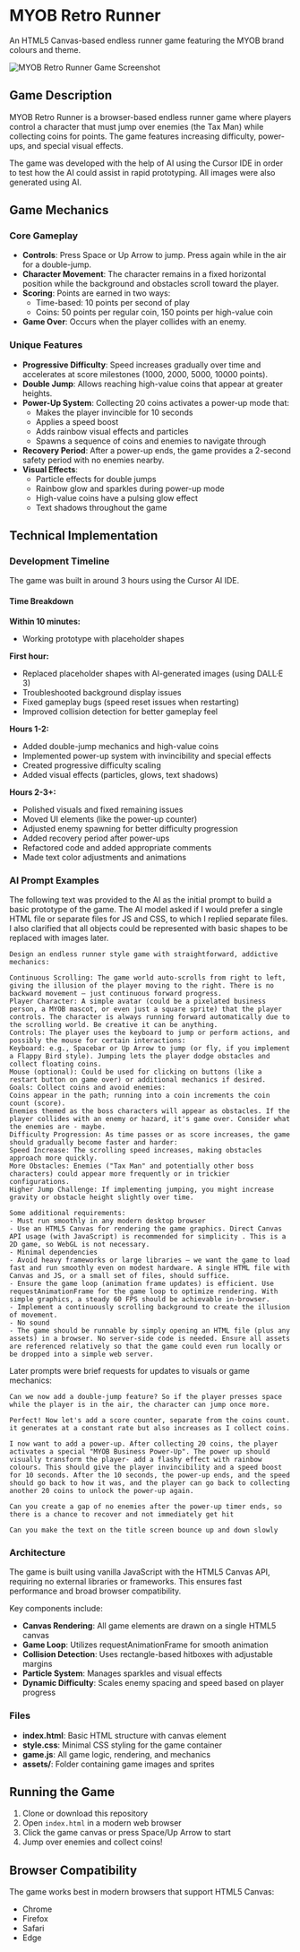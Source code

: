 # MYOB Retro Runner

An HTML5 Canvas-based endless runner game featuring the MYOB brand colours and theme.

![MYOB Retro Runner Game Screenshot](assets/game-screenshot.png)

## Game Description

MYOB Retro Runner is a browser-based endless runner game where players control a character that must jump over enemies (the Tax Man) while collecting coins for points. The game features increasing difficulty, power-ups, and special visual effects.

The game was developed with the help of AI using the Cursor IDE in order to test how the AI could assist in rapid prototyping. All images were also generated using AI.

## Game Mechanics

### Core Gameplay

- **Controls**: Press Space or Up Arrow to jump. Press again while in the air for a double-jump.
- **Character Movement**: The character remains in a fixed horizontal position while the background and obstacles scroll toward the player.
- **Scoring**: Points are earned in two ways:
  - Time-based: 10 points per second of play
  - Coins: 50 points per regular coin, 150 points per high-value coin
- **Game Over**: Occurs when the player collides with an enemy.

### Unique Features

- **Progressive Difficulty**: Speed increases gradually over time and accelerates at score milestones (1000, 2000, 5000, 10000 points).
- **Double Jump**: Allows reaching high-value coins that appear at greater heights.
- **Power-Up System**: Collecting 20 coins activates a power-up mode that:
  - Makes the player invincible for 10 seconds
  - Applies a speed boost
  - Adds rainbow visual effects and particles
  - Spawns a sequence of coins and enemies to navigate through
- **Recovery Period**: After a power-up ends, the game provides a 2-second safety period with no enemies nearby.
- **Visual Effects**:
  - Particle effects for double jumps
  - Rainbow glow and sparkles during power-up mode
  - High-value coins have a pulsing glow effect
  - Text shadows throughout the game

## Technical Implementation

### Development Timeline

The game was built in around 3 hours using the Cursor AI IDE.

#### Time Breakdown

**Within 10 minutes:**
- Working prototype with placeholder shapes

**First hour:**
- Replaced placeholder shapes with AI-generated images (using DALL·E 3)
- Troubleshooted background display issues
- Fixed gameplay bugs (speed reset issues when restarting)
- Improved collision detection for better gameplay feel

**Hours 1-2:**
- Added double-jump mechanics and high-value coins
- Implemented power-up system with invincibility and special effects
- Created progressive difficulty scaling
- Added visual effects (particles, glows, text shadows)

**Hours 2-3+:**
- Polished visuals and fixed remaining issues
- Moved UI elements (like the power-up counter)
- Adjusted enemy spawning for better difficulty progression
- Added recovery period after power-ups
- Refactored code and added appropriate comments
- Made text color adjustments and animations

### AI Prompt Examples

The following text was provided to the AI as the initial prompt to build a basic prototype of the game. The AI model asked if I would prefer a single HTML file or separate files for JS and CSS, to which I replied separate files. I also clarified that all objects could be represented with basic shapes to be replaced with images later.

```
Design an endless runner style game with straightforward, addictive mechanics:

Continuous Scrolling: The game world auto-scrolls from right to left, giving the illusion of the player moving to the right. There is no backward movement – just continuous forward progress.
Player Character: A simple avatar (could be a pixelated business person, a MYOB mascot, or even just a square sprite) that the player controls. The character is always running forward automatically due to the scrolling world. Be creative it can be anything. 
Controls: The player uses the keyboard to jump or perform actions, and possibly the mouse for certain interactions:
Keyboard: e.g., Spacebar or Up Arrow to jump (or fly, if you implement a Flappy Bird style). Jumping lets the player dodge obstacles and collect floating coins.
Mouse (optional): Could be used for clicking on buttons (like a restart button on game over) or additional mechanics if desired.
Goals: Collect coins and avoid enemies:
Coins appear in the path; running into a coin increments the coin count (score).
Enemies themed as the boss characters will appear as obstacles. If the player collides with an enemy or hazard, it's game over. Consider what the enemies are - maybe. 
Difficulty Progression: As time passes or as score increases, the game should gradually become faster and harder:
Speed Increase: The scrolling speed increases, making obstacles approach more quickly.
More Obstacles: Enemies ("Tax Man" and potentially other boss characters) could appear more frequently or in trickier configurations.
Higher Jump Challenge: If implementing jumping, you might increase gravity or obstacle height slightly over time.

Some additional requirements:
- Must run smoothly in any modern desktop browser
- Use an HTML5 Canvas for rendering the game graphics. Direct Canvas API usage (with JavaScript) is recommended for simplicity . This is a 2D game, so WebGL is not necessary.
- Minimal dependencies
- Avoid heavy frameworks or large libraries – we want the game to load fast and run smoothly even on modest hardware. A single HTML file with Canvas and JS, or a small set of files, should suffice.
- Ensure the game loop (animation frame updates) is efficient. Use requestAnimationFrame for the game loop to optimize rendering. With simple graphics, a steady 60 FPS should be achievable in-browser.
- Implement a continuously scrolling background to create the illusion of movement.
- No sound
- The game should be runnable by simply opening an HTML file (plus any assets) in a browser. No server-side code is needed. Ensure all assets are referenced relatively so that the game could even run locally or be dropped into a simple web server.
```

Later prompts were brief requests for updates to visuals or game mechanics:

```
Can we now add a double-jump feature? So if the player presses space while the player is in the air, the character can jump once more.
```

```
Perfect! Now let's add a score counter, separate from the coins count. it generates at a constant rate but also increases as I collect coins.
```

```
I now want to add a power-up. After collecting 20 coins, the player activates a special "MYOB Business Power-Up". The power up should visually transform the player- add a flashy effect with rainbow colours. This should give the player invincibility and a speed boost for 10 seconds. After the 10 seconds, the power-up ends, and the speed should go back to how it was, and the player can go back to collecting another 20 coins to unlock the power-up again.
```

```
Can you create a gap of no enemies after the power-up timer ends, so there is a chance to recover and not immediately get hit
```

```
Can you make the text on the title screen bounce up and down slowly
```

### Architecture

The game is built using vanilla JavaScript with the HTML5 Canvas API, requiring no external libraries or frameworks. This ensures fast performance and broad browser compatibility.

Key components include:

- **Canvas Rendering**: All game elements are drawn on a single HTML5 canvas
- **Game Loop**: Utilizes requestAnimationFrame for smooth animation
- **Collision Detection**: Uses rectangle-based hitboxes with adjustable margins
- **Particle System**: Manages sparkles and visual effects
- **Dynamic Difficulty**: Scales enemy spacing and speed based on player progress

### Files

- **index.html**: Basic HTML structure with canvas element
- **style.css**: Minimal CSS styling for the game container
- **game.js**: All game logic, rendering, and mechanics
- **assets/**: Folder containing game images and sprites

## Running the Game

1. Clone or download this repository
2. Open `index.html` in a modern web browser
3. Click the game canvas or press Space/Up Arrow to start
4. Jump over enemies and collect coins!

## Browser Compatibility

The game works best in modern browsers that support HTML5 Canvas:
- Chrome
- Firefox
- Safari
- Edge